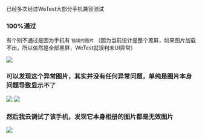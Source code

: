 已经多次经过WeTest大部分手机兼容测试

### 100%通过 ###

有个别不通过是因为手机有 `` 错误的图片 ``  （因为当前设计是整个黑屏，如果图片加载不出，所以依然是全部黑屏，WeTest就误判未UI异常）

![](https://raw.githubusercontent.com/zhongjhATC/AlbumCameraRecorder/master/wetest/1.png)



### 可以发现这个异常图片，其实并没有任何异常问题，单纯是图片本身问题导致显示不了 ### 
![](https://raw.githubusercontent.com/zhongjhATC/AlbumCameraRecorder/master/wetest/2.png)
![](https://raw.githubusercontent.com/zhongjhATC/AlbumCameraRecorder/master/wetest/3.png)

### 然后我云调试了该手机，发现它本身相册的图片都是无效图片 ### 
![](https://raw.githubusercontent.com/zhongjhATC/AlbumCameraRecorder/master/wetest/4.png)
